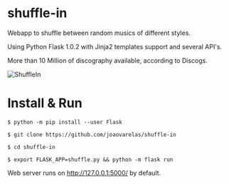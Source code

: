 # shuffle-in
Webapp to shuffle between random musics of different styles.

Using Python Flask 1.0.2 with Jinja2 templates support and several API's.

More than 10 Million of discography available, according to Discogs.

![ShuffleIn](https://i.imgur.com/ZCRoufU.png)


# Install & Run

`$ python -m pip install --user Flask`

`$ git clone https://github.com/joaovarelas/shuffle-in`

`$ cd shuffle-in`

`$ export FLASK_APP=shuffle.py && python -m flask run`


Web server runs on http://127.0.0.1:5000/ by default.